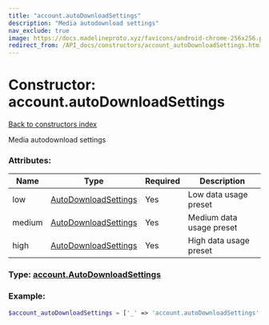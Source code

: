 ```yaml
---
title: "account.autoDownloadSettings"
description: "Media autodownload settings"
nav_exclude: true
image: https://docs.madelineproto.xyz/favicons/android-chrome-256x256.png
redirect_from: /API_docs/constructors/account_autoDownloadSettings.html
---
```

# Constructor: account.autoDownloadSettings  
[Back to constructors index](index.md)



Media autodownload settings

### Attributes:

| Name     |    Type       | Required | Description |
|----------|---------------|----------|-------------|
|low|[AutoDownloadSettings](../types/AutoDownloadSettings.md) | Yes|Low data usage preset|
|medium|[AutoDownloadSettings](../types/AutoDownloadSettings.md) | Yes|Medium data usage preset|
|high|[AutoDownloadSettings](../types/AutoDownloadSettings.md) | Yes|High data usage preset|



### Type: [account.AutoDownloadSettings](../types/account.AutoDownloadSettings.md)


### Example:

```php
$account_autoDownloadSettings = ['_' => 'account.autoDownloadSettings', 'low' => AutoDownloadSettings, 'medium' => AutoDownloadSettings, 'high' => AutoDownloadSettings];
```  
